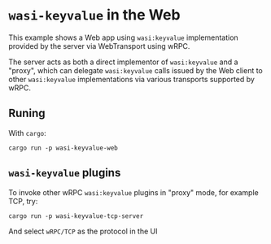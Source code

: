 # `wasi-keyvalue` in the Web

This example shows a Web app using `wasi:keyvalue` implementation provided by the server via WebTransport using wRPC.

The server acts as both a direct implementor of `wasi:keyvalue` and a "proxy", which can delegate `wasi:keyvalue` calls issued by the Web client to other `wasi:keyvalue` implementations via various transports supported by wRPC.

## Runing

With `cargo`:

```
cargo run -p wasi-keyvalue-web
```

## `wasi-keyvalue` plugins

To invoke other wRPC `wasi:keyvalue` plugins in "proxy" mode, for example TCP, try:

```
cargo run -p wasi-keyvalue-tcp-server
```

And select `wRPC/TCP` as the protocol in the UI
